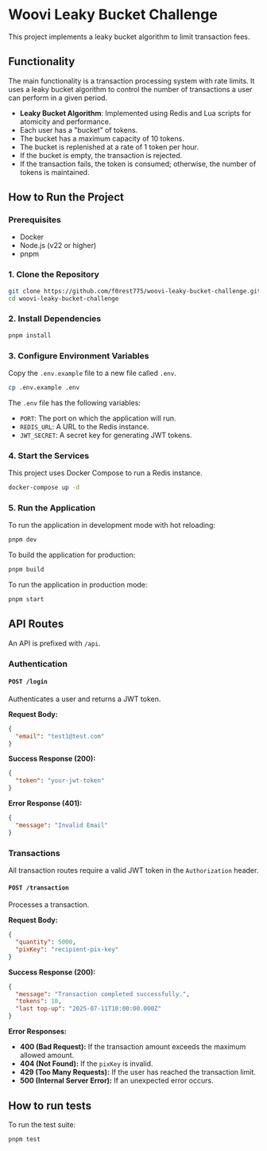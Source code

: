 # Woovi Leaky Bucket Challenge

This project implements a leaky bucket algorithm to limit transaction fees.

## Functionality

The main functionality is a transaction processing system with rate limits. It uses a leaky bucket algorithm to control the number of transactions a user can perform in a given period.

- **Leaky Bucket Algorithm**: Implemented using Redis and Lua scripts for atomicity and performance.
- Each user has a "bucket" of tokens.
- The bucket has a maximum capacity of 10 tokens.
- The bucket is replenished at a rate of 1 token per hour.
- If the bucket is empty, the transaction is rejected.
- If the transaction fails, the token is consumed; otherwise, the number of tokens is maintained.

## How to Run the Project

### Prerequisites

- Docker
- Node.js (v22 or higher)
- pnpm

### 1. Clone the Repository

```bash
git clone https://github.com/f0rest775/woovi-leaky-bucket-challenge.git
cd woovi-leaky-bucket-challenge
```

### 2. Install Dependencies

```bash
pnpm install
```

### 3. Configure Environment Variables

Copy the `.env.example` file to a new file called `.env`.

```bash
cp .env.example .env
```

The `.env` file has the following variables:

- `PORT`: The port on which the application will run.
- `REDIS_URL`: A URL to the Redis instance.
- `JWT_SECRET`: A secret key for generating JWT tokens.

### 4. Start the Services

This project uses Docker Compose to run a Redis instance.

```bash
docker-compose up -d
```

### 5. Run the Application

To run the application in development mode with hot reloading:

```bash
pnpm dev
```

To build the application for production:

```bash
pnpm build
```

To run the application in production mode:

```bash
pnpm start
```

## API Routes

An API is prefixed with `/api`.

### Authentication

#### `POST /login`

Authenticates a user and returns a JWT token.

**Request Body:**

```json
{
  "email": "test1@test.com"
}
```

**Success Response (200):**

```json
{
  "token": "your-jwt-token"
}
```

**Error Response (401):**

```json
{
  "message": "Invalid Email"
}
```

### Transactions

All transaction routes require a valid JWT token in the `Authorization` header.

#### `POST /transaction`

Processes a transaction.

**Request Body:**

```json
{
  "quantity": 5000,
  "pixKey": "recipient-pix-key"
}
```

**Success Response (200):**

```json
{
  "message": "Transaction completed successfully.",
  "tokens": 10,
  "last top-up": "2025-07-11T10:00:00.000Z"
}
```

**Error Responses:**

- **400 (Bad Request):** If the transaction amount exceeds the maximum allowed amount.
- **404 (Not Found):** If the `pixKey` is invalid.
- **429 (Too Many Requests):** If the user has reached the transaction limit.
- **500 (Internal Server Error):** If an unexpected error occurs.

## How to run tests

To run the test suite:

```bash
pnpm test
```
